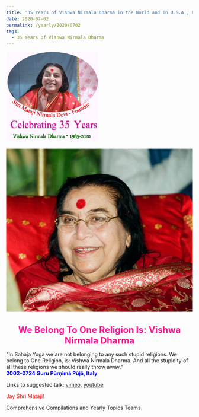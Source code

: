 ```yaml
---
title: '35 Years of Vishwa Nirmala Dharma in the World and in U.S.A., Post 10'
date: 2020-07-02
permalink: /yearly/2020/0702
tags:
  - 35 Years of Vishwa Nirmala Dharma
---
```


<div style="text-align: left"><img src="/images/Celebrating35YearsVishwaNirmalaDharma.png" width="250" /></div><br>

<div style="text-align: center"><img src="/images/image449.png" /></div>

<br>
<p style="color:DeepPink; text-align:center">
<font size="+2"><b>We Belong To One Religion Is: Vishwa Nirmala Dharma</b><br></font>
</p>

<p>
"In Sahaja Yoga we are not belonging to any such stupid religions. We belong to One Religion, is: Vishwa Nirmala Dharma. And all the stupidity of all these religions we should really throw away."<br>
<font color="blue"><b>2002-0724 Guru Pūrṇimā Pūjā, Italy</b></font><br>
</p>

Links to suggested talk: <a href="https://vimeo.com/281358272"> vimeo</a>, <a href="https://www.youtube.com/watch?v=_wwSUO6odqo&t=3s"> youtube</a><br>

<p style="color:red;">Jay Śhrī Mātājī!<br></p>

Comprehensive Compilations and Yearly Topics Teams